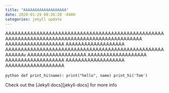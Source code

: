 ```yaml
---
title: "AAAAAAAAAAAAAAAAAAA"
date: 2020-01-29 08:26:28 -0400
categories: jekyll update
---
```

AAAAAAAAAAAAAAAAAAAAAAAAAAAAAAAAAAAAAAAAAAAAAAAAAAAAAAAAAAAAAAAAAAAAAAAAAAAAAAAAAAAAAAAAAAAAAAA
AAAAAAAAAAAAAAAAAAA
AAAAAAAAAAAAAAAAAAA
AAAAAAAAAAAAAAAAAAAAAAAAAAAAAAAAAAAAAAAAAAAAAAAAAAAAAAAAAv
AAAAAAAAAAAAAAAAAAA
AAAAAAAAAAAAAAAAAAA
AAAAAAAAAAAAAAAAAAA
AAAAAAAAAAAAAAAAAAA
AAAAAAAAAAAAAAAAAAA


​```python
def print_hi(name):
  print("hello", name)
print_hi('Tom')
​```

Check out the [Jekyll docs][jekyll-docs] for more info
